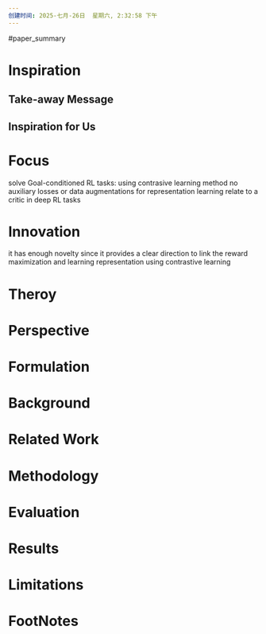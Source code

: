 ```yaml
---
创建时间: 2025-七月-26日  星期六, 2:32:58 下午
---
```

#paper_summary 

# Inspiration
## Take-away Message
## Inspiration for Us
# Focus
solve Goal-conditioned RL tasks:
	 using contrasive learning method
	no auxiliary losses or data augmentations for representation learning
	relate to a critic in deep RL tasks
# Innovation
 it has enough novelty since it provides a clear direction to link the reward maximization and learning representation using contrastive learning
# Theroy
# Perspective
# Formulation
# Background
# Related Work
# Methodology
# Evaluation
# Results
# Limitations
# FootNotes
